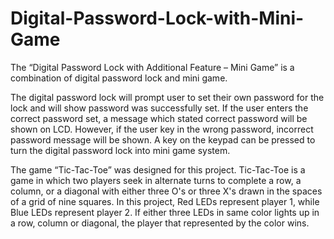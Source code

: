 # Digital-Password-Lock-with-Mini-Game

The “Digital Password Lock with Additional Feature – Mini Game” is a combination of digital password lock and mini game. 

The digital password lock will prompt user to set their own password for the lock and will show password was successfully set. If the user enters the correct password set, a message which stated correct password will be shown on LCD. However, if the user key in the wrong password, incorrect password message will be shown. A key on the keypad can be pressed to turn the digital password lock into mini game system. 

The game “Tic-Tac-Toe” was designed for this project. Tic-Tac-Toe is a game in which two players seek in alternate turns to complete a row, a column, or a diagonal with either three O's or three X's drawn in the spaces of a grid of nine squares. In this project, Red LEDs represent player 1, while Blue LEDs represent player 2. If either three LEDs in same color lights up in a row, column or diagonal, the player that represented by the color wins.
